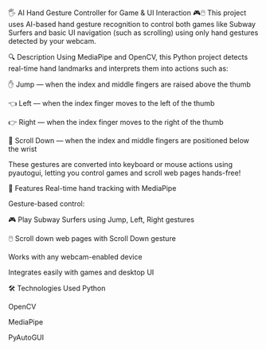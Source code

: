 🖐️ AI Hand Gesture Controller for Game & UI Interaction 🎮🖱️
This project uses AI-based hand gesture recognition to control both games like Subway Surfers and basic UI navigation (such as scrolling) using only hand gestures detected by your webcam.

🔍 Description
Using MediaPipe and OpenCV, this Python project detects real-time hand landmarks and interprets them into actions such as:

✋ Jump — when the index and middle fingers are raised above the thumb

👈 Left — when the index finger moves to the left of the thumb

👉 Right — when the index finger moves to the right of the thumb

📜 Scroll Down — when the index and middle fingers are positioned below the wrist

These gestures are converted into keyboard or mouse actions using pyautogui, letting you control games and scroll web pages hands-free!

🚀 Features
Real-time hand tracking with MediaPipe

Gesture-based control:

🎮 Play Subway Surfers using Jump, Left, Right gestures

🖱️ Scroll down web pages with Scroll Down gesture

Works with any webcam-enabled device

Integrates easily with games and desktop UI

🛠️ Technologies Used
Python

OpenCV

MediaPipe

PyAutoGUI


